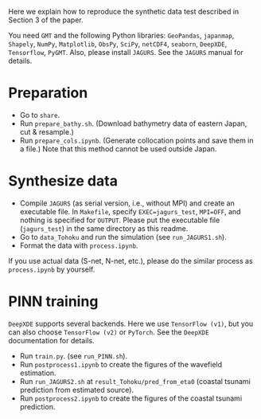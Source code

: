 Here we explain how to reproduce the synthetic data test described in Section 3 of the paper.

You need `GMT` and the following Python libraries: `GeoPandas`, `japanmap`, `Shapely`, `NumPy`, `Matplotlib`, `ObsPy`, `SciPy`, `netCDF4`, `seaborn`, `DeepXDE`, `Tensorflow`, `PyGMT`.
Also, please install `JAGURS`. See the `JAGURS` manual for details.

# Preparation
- Go to `share`.
- Run `prepare_bathy.sh`. (Download bathymetry data of eastern Japan, cut & resample.)
- Run `prepare_cols.ipynb`. (Generate collocation points and save them in a file.) Note that this method cannot be used outside Japan.


# Synthesize data
- Compile `JAGURS` (as serial version, i.e., without MPI) and create an executable file. In `Makefile`, specify `EXEC=jagurs_test`, `MPI=OFF`, and nothing is specified for `OUTPUT`. Please put the executable file (`jagurs_test`) in the same directory as this readme.
- Go to `data_Tohoku` and run the simulation (see `run_JAGURS1.sh`).
- Format the data with `process.ipynb`.

If you use actual data (S-net, N-net, etc.), please do the similar process as `process.ipynb` by yourself.


# PINN training
`DeepXDE` supports several backends. Here we use `TensorFlow (v1)`, but you can also choose `TensorFlow (v2)` or `PyTorch`. See the `DeepXDE` documentation for details.
- Run `train.py`. (see `run_PINN.sh`).
- Run `postprocess1.ipynb` to create the figures of the wavefield estimation.
- Run `run_JAGURS2.sh` at `result_Tohoku/pred_from_eta0` (coastal tsunami prediction from estimated source).
- Run `postprocess2.ipynb` to create the figures of the coastal tsunami prediction.
